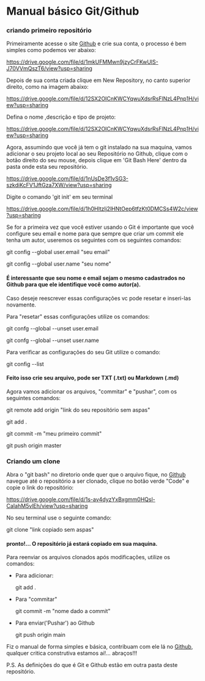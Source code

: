 # Manual básico Git/Github



### criando primeiro repositório  

Primeiramente acesse o site [Github](www.github.com) e crie sua conta, o processo é bem simples como podemos ver abaixo:

https://drive.google.com/file/d/1mkUFMMwn9jzyCrFKwUlS-J70VVmQszT6/view?usp=sharing

Depois de sua conta criada clique em New Repository, no canto superior direito, como na imagem abaixo:

https://drive.google.com/file/d/12SX2OICnKWCYqwuXdsrRsFlNzL4Pnp1H/view?usp=sharing

Defina o nome ,descrição e tipo de projeto:

https://drive.google.com/file/d/12SX2OICnKWCYqwuXdsrRsFlNzL4Pnp1H/view?usp=sharing

Agora, assumindo que você já tem o git instalado na sua maquina, vamos adicionar o seu projeto local ao seu Repositório no Github, clique com o botão direito do seu mouse, depois clique em 'Git Bash Here' dentro da pasta onde esta seu repositório.

https://drive.google.com/file/d/1nUsDe3f1vSG3-szkdiKcFV1JftGza7XW/view?usp=sharing

Digite o comando 'git init' em seu terminal

https://drive.google.com/file/d/1h0Hltzlj2lHNtOep6tfzKt0DMCSs4W2c/view?usp=sharing

Se for a primeira vez que você estiver usando o Git é importante que você configure seu email e nome para que sempre que criar um commit ele tenha um autor, useremos os seguintes com os seguintes comandos:

git config --global user.email "seu email"

git config --global user.name "seu nome" 



#### É interessante que seu nome e email sejam o mesmo cadastrados no Github para que ele identifique você como autor(a). 

Caso deseje reescrever essas configurações vc pode resetar e inseri-las novamente.

Para "resetar" essas configurações utilize os comandos:

git confg --global --unset user.email 

git confg --global --unset user.name

Para verificar as configurações do seu Git utilize o comando:

git config --list



#### Feito isso crie seu arquivo, pode ser TXT (.txt) ou Markdown (.md)

Agora vamos adicionar os arquivos, "commitar" e "pushar", com os seguintes comandos:

git remote add origin "link do seu repositório sem aspas"

git add .

git commit -m "meu primeiro commit"

git push origin master

### Criando um clone

Abra o "git bash" no diretorio onde quer que o arquivo fique, no [Github](www.github.com) navegue até o repositório a ser clonado, clique no botão verde "Code" e copie o link do repositório:



https://drive.google.com/file/d/1s-av4dyzYxBxgmm0HQsl-CaIahM5vlEh/view?usp=sharing

No seu terminal use o seguinte comando:

git clone "link copiado sem aspas"

#### pronto!... O repositório já estará copiado em sua maquina.

Para reenviar os arquivos clonados após modificações, utilize os comandos:

- Para adicionar:

  git add . 

- Para "commitar"

  git commit -m "nome dado a commit"

- Para enviar('Pushar') ao Github

  git push origin main



Fiz o manual de forma simples e básica, contribuam com ele  lá no [Github](https://github.com/Rodf15/Dio-desafio-git-gthub-primeiro-repositorio.git), qualquer critica construtiva estamos ai!... abraços!!! 

P.S.  As definições do que é Git e Github estão em outra pasta deste repositório.







